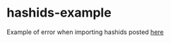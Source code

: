 # hashids-example

Example of error when importing hashids posted [here](https://stackoverflow.com/questions/60673277/exception-when-importing-hashids-in-typescript) 
